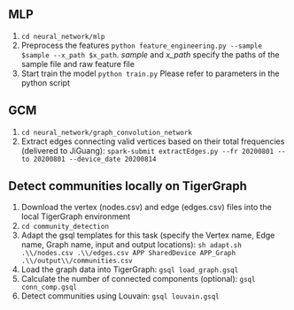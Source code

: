 ## MLP
1. `cd neural_network/mlp`
2. Preprocess the features `python feature_engineering.py --sample $sample --x_path $x_path`. *sample* and *x_path* specify the paths of the sample file and raw feature file
3. Start train the model `python train.py` Please refer to parameters in the python script 

## GCM
1. `cd neural_network/graph_convolution_network`
2. Extract edges connecting valid vertices based on their total frequencies (delivered to JiGuang): `spark-submit extractEdges.py --fr 20200801 --to 20200801 --device_date 20200814`

## Detect communities locally on TigerGraph
1. Download the vertex (nodes.csv) and edge (edges.csv) files into the local TigerGraph environment
2. `cd community_detection`
3. Adapt the gsql templates for this task (specify the Vertex name, Edge name, Graph name, input and output locations): `sh adapt.sh .\\/nodes.csv .\\/edges.csv APP SharedDevice APP_Graph .\\/output\\/communities.csv`
4. Load the graph data into TigerGraph: `gsql load_graph.gsql` 
5. Calculate the number of connected components (optional): `gsql conn_comp.gsql`
6. Detect communities using Louvain: `gsql louvain.gsql`
